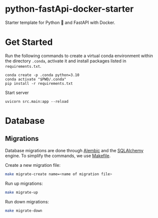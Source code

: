 # python-fastApi-docker-starter

Starter template for Python 🐍 and FastAPI with Docker.

# Get Started

Run the following commands to create a virtual conda environment within the directory `.conda`, activate it and install packages listed in `requirements.txt`.

```console
conda create -p .conda python=3.10
conda activate "$PWD/.conda"
pip install -r requirements.txt
```

Start server

```console
uvicorn src.main:app --reload
```

# Database

## Migrations

Database migrations are done through [Alembic](https://alembic.sqlalchemy.org/en/latest/) and the [SQLAlchemy](https://www.sqlalchemy.org) engine. To simplify the commands, we use [Makefile](https://makefiletutorial.com).

Create a new migration file:

```bash
make migrate-create name=<name of migration file>
```

Run up migrations:

```bash
make migrate-up
```

Run down migrations:

```bash
make migrate-down
```
